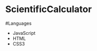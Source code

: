 # ScientificCalculator

#Languages
<ul>
  <li>JavaScript</li>
  <li>HTML</li>
  <li>CSS3</li>
</ul>
